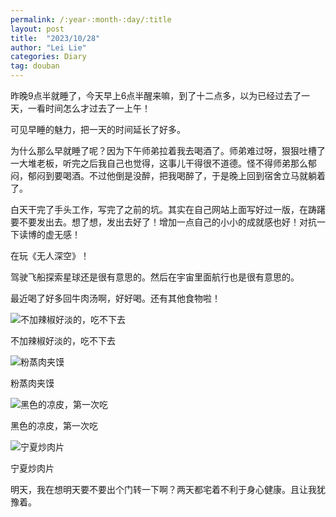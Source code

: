 ```yaml
---
permalink: /:year-:month-:day/:title
layout: post
title:  "2023/10/28"
author: "Lei Lie"
categories: Diary
tag: douban
---
```


昨晚9点半就睡了，今天早上6点半醒来嘛，到了十二点多，以为已经过去了一天，一看时间怎么才过去了一上午！

可见早睡的魅力，把一天的时间延长了好多。

为什么那么早就睡了呢？因为下午师弟拉着我去喝酒了。师弟难过呀，狠狠吐槽了一大堆老板，听完之后我自己也觉得，这事儿干得很不道德。怪不得师弟那么郁闷，郁闷到要喝酒。不过他倒是没醉，把我喝醉了，于是晚上回到宿舍立马就躺着了。

白天干完了手头工作，写完了之前的坑。其实在自己网站上面写好过一版，在踌躇要不要发出去。想了想，发出去好了！增加一点自己的小小的成就感也好！对抗一下读博的虚无感！

在玩《无人深空》！

驾驶飞船探索星球还是很有意思的。然后在宇宙里面航行也是很有意思的。

最近喝了好多回牛肉汤啊，好好喝。还有其他食物啦！

![不加辣椒好淡的，吃不下去](../../images/img-2023-10-28/img1.webp)

不加辣椒好淡的，吃不下去

![粉蒸肉夹馍](../../images/img-2023-10-28/img2.webp)

粉蒸肉夹馍

![黑色的凉皮，第一次吃](../../images/img-2023-10-28/img3.webp)

黑色的凉皮，第一次吃

![宁夏炒肉片](../../images/img-2023-10-28/img4.webp)

宁夏炒肉片

明天，我在想明天要不要出个门转一下啊？两天都宅着不利于身心健康。且让我犹豫着。